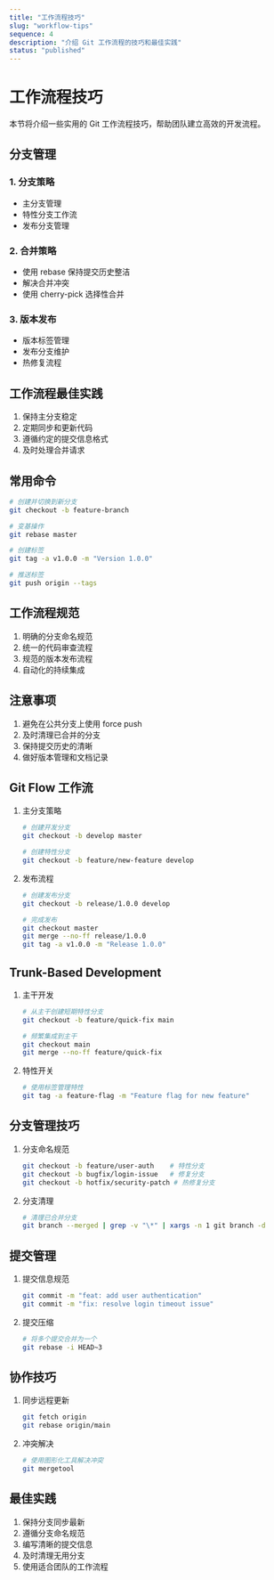 ```yaml
---
title: "工作流程技巧"
slug: "workflow-tips"
sequence: 4
description: "介绍 Git 工作流程的技巧和最佳实践"
status: "published"
---
```


# 工作流程技巧

本节将介绍一些实用的 Git 工作流程技巧，帮助团队建立高效的开发流程。

## 分支管理

### 1. 分支策略
- 主分支管理
- 特性分支工作流
- 发布分支管理

### 2. 合并策略
- 使用 rebase 保持提交历史整洁
- 解决合并冲突
- 使用 cherry-pick 选择性合并

### 3. 版本发布
- 版本标签管理
- 发布分支维护
- 热修复流程

## 工作流程最佳实践

1. 保持主分支稳定
2. 定期同步和更新代码
3. 遵循约定的提交信息格式
4. 及时处理合并请求

## 常用命令

```bash
# 创建并切换到新分支
git checkout -b feature-branch

# 变基操作
git rebase master

# 创建标签
git tag -a v1.0.0 -m "Version 1.0.0"

# 推送标签
git push origin --tags
```

## 工作流程规范

1. 明确的分支命名规范
2. 统一的代码审查流程
3. 规范的版本发布流程
4. 自动化的持续集成

## 注意事项

1. 避免在公共分支上使用 force push
2. 及时清理已合并的分支
3. 保持提交历史的清晰
4. 做好版本管理和文档记录

## Git Flow 工作流

1. 主分支策略
   ```bash
   # 创建开发分支
   git checkout -b develop master
   
   # 创建特性分支
   git checkout -b feature/new-feature develop
   ```

2. 发布流程
   ```bash
   # 创建发布分支
   git checkout -b release/1.0.0 develop
   
   # 完成发布
   git checkout master
   git merge --no-ff release/1.0.0
   git tag -a v1.0.0 -m "Release 1.0.0"
   ```

## Trunk-Based Development

1. 主干开发
   ```bash
   # 从主干创建短期特性分支
   git checkout -b feature/quick-fix main
   
   # 频繁集成到主干
   git checkout main
   git merge --no-ff feature/quick-fix
   ```

2. 特性开关
   ```bash
   # 使用标签管理特性
   git tag -a feature-flag -m "Feature flag for new feature"
   ```

## 分支管理技巧

1. 分支命名规范
   ```bash
   git checkout -b feature/user-auth    # 特性分支
   git checkout -b bugfix/login-issue   # 修复分支
   git checkout -b hotfix/security-patch # 热修复分支
   ```

2. 分支清理
   ```bash
   # 清理已合并分支
   git branch --merged | grep -v "\*" | xargs -n 1 git branch -d
   ```

## 提交管理

1. 提交信息规范
   ```bash
   git commit -m "feat: add user authentication"
   git commit -m "fix: resolve login timeout issue"
   ```

2. 提交压缩
   ```bash
   # 将多个提交合并为一个
   git rebase -i HEAD~3
   ```

## 协作技巧

1. 同步远程更新
   ```bash
   git fetch origin
   git rebase origin/main
   ```

2. 冲突解决
   ```bash
   # 使用图形化工具解决冲突
   git mergetool
   ```

## 最佳实践

1. 保持分支同步最新
2. 遵循分支命名规范
3. 编写清晰的提交信息
4. 及时清理无用分支
5. 使用适合团队的工作流程